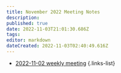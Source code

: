 ```yaml
---
title: November 2022 Meeting Notes
description: 
published: true
date: 2022-11-03T21:01:30.686Z
tags: 
editor: markdown
dateCreated: 2022-11-03T02:40:49.616Z
---
```


- [2022-11-02 weekly meeting](/en/meeting-notes/2022-11/2022-11-02-weekly)
{.links-list}
